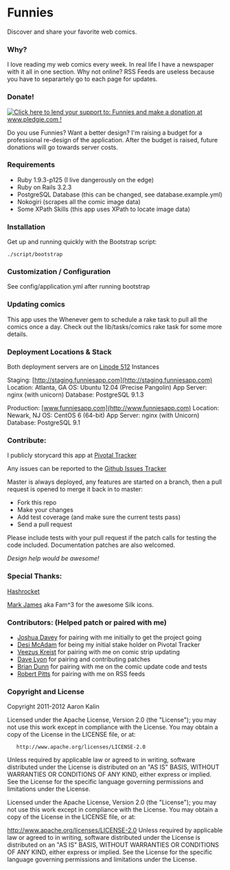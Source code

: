 Funnies
=======

Discover and share your favorite web comics.

### Why?

I love reading my web comics every week. In real life I have a newspaper
with it all in one section. Why not online? RSS Feeds are useless
because you have to separartely go to each page for updates.

### Donate!

[![Click here to lend your support to: Funnies and make a donation at www.pledgie.com !](https://www.pledgie.com/campaigns/15373.png?skin_name=chrome)](http://www.pledgie.com/campaigns/15373)

Do you use Funnies? Want a better design? I'm raising a budget for a
professional re-design of the application. After the budget is raised,
future donations will go towards server costs.

### Requirements

* Ruby 1.9.3-p125 (I live dangerously on the edge)
* Ruby on Rails 3.2.3
* PostgreSQL Database (this can be changed, see database.example.yml)
* Nokogiri (scrapes all the comic image data)
* Some XPath Skills (this app uses XPath to locate image data)

### Installation

Get up and running quickly with the Bootstrap script:

```
./script/bootstrap
```

### Customization / Configuration

See config/application.yml after running bootstrap

### Updating comics

This app uses the Whenever gem to schedule a rake task to pull all the comics
once a day.  Check out the lib/tasks/comics rake task for some more details.

### Deployment Locations & Stack

Both deployment servers are on [Linode 512](http://www.linode.com/?r=e87bf8c62bf9a1802e9925f3b1bb07738de3c34f) Instances

Staging: [http://staging.funniesapp.com](http://staging.funniesapp.com)
Location: Atlanta, GA
OS: Ubuntu 12.04 (Precise Pangolin)
App Server: nginx (with unicorn)
Database: PostgreSQL 9.1.3

Production: [www.funniesapp.com](http://www.funniesapp.com)
Location: Newark, NJ
OS: CentOS 6 (64-bit)
App Server: nginx (with Unicorn)
Database: PostgreSQL 9.1

### Contribute:

I publicly storycard this app at [Pivotal Tracker](https://www.pivotaltracker.com/projects/201253)

Any issues can be reported to the [Github Issues Tracker](https://github.com/martinisoft/funnies/issues)

Master is always deployed, any features are started on a branch, then a pull request is opened to
merge it back in to master:

* Fork this repo
* Make your changes
* Add test coverage (and make sure the current tests pass)
* Send a pull request

Please include tests with your pull request if the patch calls for testing
the code included. Documentation patches are also welcomed.

_Design help would be *awesome*!_

### Special Thanks:

[Hashrocket](http://www.hashrocket.com/)

[Mark James](http://famfamfam.com/) aka Fam^3 for the awesome Silk icons.

### Contributors: (Helped patch or paired with me)

* [Joshua Davey](http://joshuadavey.com/) for pairing with me initially to get the project going
* [Desi McAdam](http://twitter.com/desi) for being my initial stake holder on Pivotal Tracker
* [Veezus Kreist](http://veez.us/) for pairing with me on comic strip updating
* [Dave Lyon](http://davelyon.net/) for pairing and contributing patches
* [Brian Dunn](https://twitter.com/higgaion) for pairing with me on the comic update code and tests
* [Robert Pitts](https://github.com/rbxbx) for pairing with me on RSS feeds

### Copyright and License

Copyright 2011-2012 Aaron Kalin

   Licensed under the Apache License, Version 2.0 (the "License");
   you may not use this work except in compliance with the License.
   You may obtain a copy of the License in the LICENSE file, or at:

       http://www.apache.org/licenses/LICENSE-2.0

   Unless required by applicable law or agreed to in writing, software
   distributed under the License is distributed on an "AS IS" BASIS,
   WITHOUT WARRANTIES OR CONDITIONS OF ANY KIND, either express or implied.
   See the License for the specific language governing permissions and
   limitations under the License.

Licensed under the Apache License, Version 2.0 (the "License"); you may not use this work except in compliance with the License. You may obtain a copy of the License in the LICENSE file, or at:

   http://www.apache.org/licenses/LICENSE-2.0
Unless required by applicable law or agreed to in writing, software distributed under the License is distributed on an "AS IS" BASIS, WITHOUT WARRANTIES OR CONDITIONS OF ANY KIND, either express or implied. See the License for the specific language governing permissions and limitations under the License.
